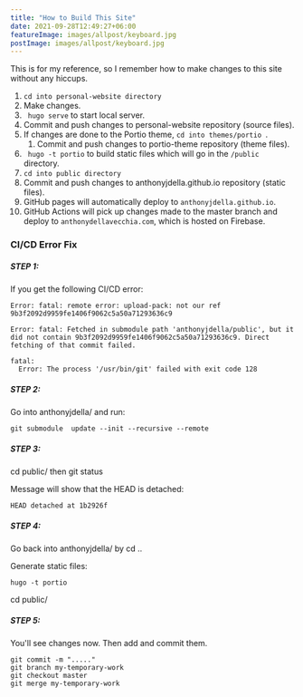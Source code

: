 ```yaml
---
title: "How to Build This Site"
date: 2021-09-28T12:49:27+06:00
featureImage: images/allpost/keyboard.jpg
postImage: images/allpost/keyboard.jpg
---
```


This is for my reference, so I remember how to make changes to this site without any hiccups. 

1. ```cd into personal-website directory```
2. Make changes.
3. ``` hugo serve``` to start local server.
4. Commit and push changes to personal-website repository (source files).
5. If changes are done to the Portio theme, ```cd into themes/portio ```.
    1. Commit and push changes to portio-theme repository (theme files).
6. ``` hugo -t portio``` to build static files which will go in the `/public ` directory.
7. ```cd into public directory```
8. Commit and push changes to anthonyjdella.github.io repository (static files).
9. GitHub pages will automatically deploy to `anthonyjdella.github.io`.
10. GitHub Actions will pick up changes made to the master branch and deploy to `anthonydellavecchia.com`, which is hosted on Firebase.


### CI/CD Error Fix


##### STEP 1:
If you get the following CI/CD error:

```
Error: fatal: remote error: upload-pack: not our ref 9b3f2092d9959fe1406f9062c5a50a71293636c9

Error: fatal: Fetched in submodule path 'anthonyjdella/public', but it did not contain 9b3f2092d9959fe1406f9062c5a50a71293636c9. Direct fetching of that commit failed.

fatal: 
  Error: The process '/usr/bin/git' failed with exit code 128
```


##### STEP 2:
Go into anthonyjdella/ and run:

```
git submodule  update --init --recursive --remote
```


##### STEP 3:
cd public/ then
git status

Message will show that the HEAD is detached:
```
HEAD detached at 1b2926f
```

##### STEP 4:
Go back into anthonyjdella/ by
cd ..

Generate static files:

```
hugo -t portio
```

cd public/

##### STEP 5:
You'll see changes now. Then add and commit them.

```
git commit -m "....."
git branch my-temporary-work
git checkout master
git merge my-temporary-work
```
